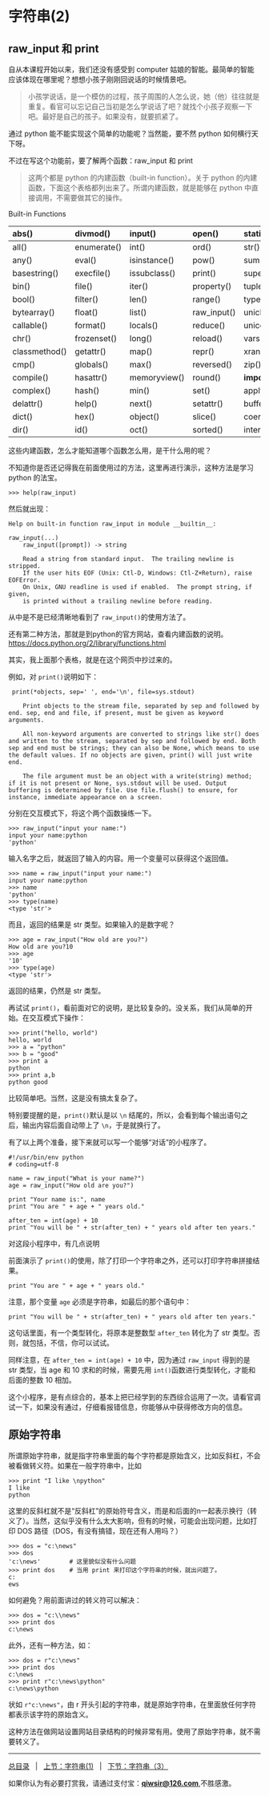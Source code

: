 # 字符串(2)

## raw_input 和 print

自从本课程开始以来，我们还没有感受到 computer 姑娘的智能。最简单的智能应该体现在哪里呢？想想小孩子刚刚回说话的时候情景吧。

>小孩学说话，是一个模仿的过程，孩子周围的人怎么说，她（他）往往就是重复。看官可以忘记自己当初是怎么学说话了吧？就找个小孩子观察一下吧。最好是自己的孩子。如果没有，就要抓紧了。

通过 python 能不能实现这个简单的功能呢？当然能，要不然 python 如何横行天下呀。

不过在写这个功能前，要了解两个函数：raw_input 和 print

>这两个都是 python 的内建函数（built-in function）。关于 python 的内建函数，下面这个表格都列出来了。所谓内建函数，就是能够在 python 中直接调用，不需要做其它的操作。

Built-in Functions

|abs() |	divmod() |	input()| 	open()| 	staticmethod()|
|:-----|:------------|:--------|:---------|:------------------|
|all() |	enumerate() |	int() |	ord() |	str()|
|any() |	eval() |	isinstance()| 	pow()| 	sum()|
|basestring() |	execfile() |	issubclass() |	print() |	super()|
|bin() |	file() |	iter()| 	property()| 	tuple()|
|bool() |	filter() |	len() |	range() |	type()|
|bytearray() |	float()| 	list() |	raw_input()| 	unichr()|
|callable() |	format() |	locals() |	reduce() |	unicode()|
|chr() |	frozenset() |	long() |	reload() |	vars()|
|classmethod()| 	getattr()| 	map() |	repr() |	xrange()|
|cmp() |	globals()| 	max()| 	reversed()| 	zip()|
|compile() 	|hasattr() |	memoryview()| 	round() |	__import__()|
|complex() 	|hash() |	min()| 	set() |	apply()|
|delattr() 	|help()| 	next()| 	setattr()| 	buffer()|
|dict() |	hex() 	|object() 	|slice() |	coerce()|
|dir() |	id() 	|oct() 	|sorted() 	|intern()|

这些内建函数，怎么才能知道哪个函数怎么用，是干什么用的呢？

不知道你是否还记得我在前面使用过的方法，这里再进行演示，这种方法是学习 python 的法宝。

    >>> help(raw_input)
	
然后就出现：

	Help on built-in function raw_input in module __builtin__:

    raw_input(...)
        raw_input([prompt]) -> string
    
        Read a string from standard input.  The trailing newline is stripped.
        If the user hits EOF (Unix: Ctl-D, Windows: Ctl-Z+Return), raise EOFError.
        On Unix, GNU readline is used if enabled.  The prompt string, if given,
        is printed without a trailing newline before reading.

从中是不是已经清晰地看到了 `raw_input()`的使用方法了。

还有第二种方法，那就是到python的官方网站，查看内建函数的说明。<https://docs.python.org/2/library/functions.html>

其实，我上面那个表格，就是在这个网页中抄过来的。

例如，对 `print()`说明如下：

     print(*objects, sep=' ', end='\n', file=sys.stdout)

        Print objects to the stream file, separated by sep and followed by end. sep, end and file, if present, must be given as keyword arguments.

        All non-keyword arguments are converted to strings like str() does and written to the stream, separated by sep and followed by end. Both sep and end must be strings; they can also be None, which means to use the default values. If no objects are given, print() will just write end.

        The file argument must be an object with a write(string) method; if it is not present or None, sys.stdout will be used. Output buffering is determined by file. Use file.flush() to ensure, for instance, immediate appearance on a screen.
		
分别在交互模式下，将这个两个函数操练一下。

    >>> raw_input("input your name:")
    input your name:python
    'python'
	
输入名字之后，就返回了输入的内容。用一个变量可以获得这个返回值。

    >>> name = raw_input("input your name:")
    input your name:python
    >>> name
    'python'
    >>> type(name)
    <type 'str'>
	
而且，返回的结果是 str 类型。如果输入的是数字呢？

    >>> age = raw_input("How old are you?")
    How old are you?10
    >>> age
    '10'
    >>> type(age)
    <type 'str'>

返回的结果，仍然是 str 类型。

再试试 `print()`，看前面对它的说明，是比较复杂的。没关系，我们从简单的开始。在交互模式下操作：

    >>> print("hello, world")
    hello, world
    >>> a = "python"
    >>> b = "good"
    >>> print a
    python
    >>> print a,b
    python good

比较简单吧。当然，这是没有搞太复杂了。

特别要提醒的是，`print()`默认是以 `\n` 结尾的，所以，会看到每个输出语句之后，输出内容后面自动带上了 `\n`，于是就换行了。

有了以上两个准备，接下来就可以写一个能够“对话”的小程序了。

    #!/usr/bin/env python
    # coding=utf-8

    name = raw_input("What is your name?")
    age = raw_input("How old are you?")

    print "Your name is:", name
    print "You are " + age + " years old."

    after_ten = int(age) + 10
    print "You will be " + str(after_ten) + " years old after ten years."
	
对这段小程序中，有几点说明

前面演示了 `print()`的使用，除了打印一个字符串之外，还可以打印字符串拼接结果。

    print "You are " + age + " years old."
	
注意，那个变量 `age` 必须是字符串，如最后的那个语句中：

    print "You will be " + str(after_ten) + " years old after ten years."
	
这句话里面，有一个类型转化，将原本是整数型 `after_ten` 转化为了 str 类型。否则，就包括，不信，你可以试试。

同样注意，在 `after_ten = int(age) + 10` 中，因为通过 `raw_input` 得到的是 str 类型，当 age 和 10 求和的时候，需要先用 `int()`函数进行类型转化，才能和后面的整数 10 相加。

这个小程序，是有点综合的，基本上把已经学到的东西综合运用了一次。请看官调试一下，如果没有通过，仔细看报错信息，你能够从中获得修改方向的信息。

## 原始字符串

所谓原始字符串，就是指字符串里面的每个字符都是原始含义，比如反斜杠，不会被看做转义符。如果在一般字符串中，比如

    >>> print "I like \npython"
    I like 
    python

这里的反斜杠就不是“反斜杠”的原始符号含义，而是和后面的n一起表示换行（转义了）。当然，这似乎没有什么太大影响，但有的时候，可能会出现问题，比如打印 DOS 路径（DOS，有没有搞错，现在还有人用吗？）

    >>> dos = "c:\news"
    >>> dos
    'c:\news'        # 这里貌似没有什么问题
    >>> print dos    # 当用 print 来打印这个字符串的时候，就出问题了。
    c:
    ews

如何避免？用前面讲过的转义符可以解决：

    >>> dos = "c:\\news"
    >>> print dos
    c:\news

此外，还有一种方法，如：

    >>> dos = r"c:\news"
    >>> print dos
    c:\news
    >>> print r"c:\news\python"
    c:\news\python

状如 `r"c:\news"`，由 r 开头引起的字符串，就是原始字符串，在里面放任何字符都表示该字符的原始含义。

这种方法在做网站设置网站目录结构的时候非常有用。使用了原始字符串，就不需要转义了。

------

[总目录](./index.md)&nbsp;&nbsp;&nbsp;|&nbsp;&nbsp;&nbsp;[上节：字符串(1)](./106.md)&nbsp;&nbsp;&nbsp;|&nbsp;&nbsp;&nbsp;[下节：字符串（3）](./108.md)

如果你认为有必要打赏我，请通过支付宝：**qiwsir@126.com**,不胜感激。

